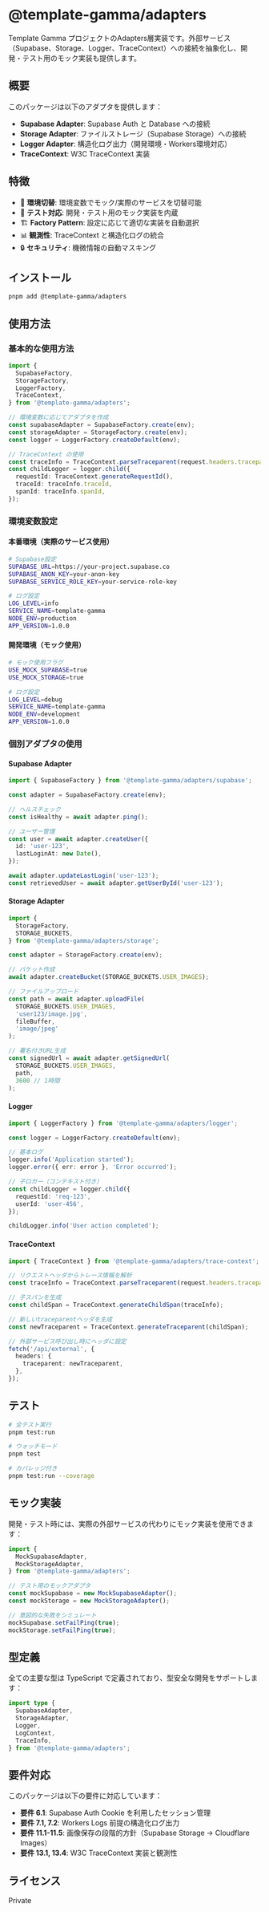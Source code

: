 # @template-gamma/adapters

Template Gamma プロジェクトのAdapters層実装です。外部サービス（Supabase、Storage、Logger、TraceContext）への接続を抽象化し、開発・テスト用のモック実装も提供します。

## 概要

このパッケージは以下のアダプタを提供します：

- **Supabase Adapter**: Supabase Auth と Database への接続
- **Storage Adapter**: ファイルストレージ（Supabase Storage）への接続
- **Logger Adapter**: 構造化ログ出力（開発環境・Workers環境対応）
- **TraceContext**: W3C TraceContext 実装

## 特徴

- 🔄 **環境切替**: 環境変数でモック/実際のサービスを切替可能
- 🧪 **テスト対応**: 開発・テスト用のモック実装を内蔵
- 🏗️ **Factory Pattern**: 設定に応じて適切な実装を自動選択
- 📊 **観測性**: TraceContext と構造化ログの統合
- 🔒 **セキュリティ**: 機微情報の自動マスキング

## インストール

```bash
pnpm add @template-gamma/adapters
```

## 使用方法

### 基本的な使用方法

```typescript
import {
  SupabaseFactory,
  StorageFactory,
  LoggerFactory,
  TraceContext,
} from '@template-gamma/adapters';

// 環境変数に応じてアダプタを作成
const supabaseAdapter = SupabaseFactory.create(env);
const storageAdapter = StorageFactory.create(env);
const logger = LoggerFactory.createDefault(env);

// TraceContext の使用
const traceInfo = TraceContext.parseTraceparent(request.headers.traceparent);
const childLogger = logger.child({
  requestId: TraceContext.generateRequestId(),
  traceId: traceInfo.traceId,
  spanId: traceInfo.spanId,
});
```

### 環境変数設定

#### 本番環境（実際のサービス使用）

```bash
# Supabase設定
SUPABASE_URL=https://your-project.supabase.co
SUPABASE_ANON_KEY=your-anon-key
SUPABASE_SERVICE_ROLE_KEY=your-service-role-key

# ログ設定
LOG_LEVEL=info
SERVICE_NAME=template-gamma
NODE_ENV=production
APP_VERSION=1.0.0
```

#### 開発環境（モック使用）

```bash
# モック使用フラグ
USE_MOCK_SUPABASE=true
USE_MOCK_STORAGE=true

# ログ設定
LOG_LEVEL=debug
SERVICE_NAME=template-gamma
NODE_ENV=development
APP_VERSION=1.0.0
```

### 個別アダプタの使用

#### Supabase Adapter

```typescript
import { SupabaseFactory } from '@template-gamma/adapters/supabase';

const adapter = SupabaseFactory.create(env);

// ヘルスチェック
const isHealthy = await adapter.ping();

// ユーザー管理
const user = await adapter.createUser({
  id: 'user-123',
  lastLoginAt: new Date(),
});

await adapter.updateLastLogin('user-123');
const retrievedUser = await adapter.getUserById('user-123');
```

#### Storage Adapter

```typescript
import {
  StorageFactory,
  STORAGE_BUCKETS,
} from '@template-gamma/adapters/storage';

const adapter = StorageFactory.create(env);

// バケット作成
await adapter.createBucket(STORAGE_BUCKETS.USER_IMAGES);

// ファイルアップロード
const path = await adapter.uploadFile(
  STORAGE_BUCKETS.USER_IMAGES,
  'user123/image.jpg',
  fileBuffer,
  'image/jpeg'
);

// 署名付きURL生成
const signedUrl = await adapter.getSignedUrl(
  STORAGE_BUCKETS.USER_IMAGES,
  path,
  3600 // 1時間
);
```

#### Logger

```typescript
import { LoggerFactory } from '@template-gamma/adapters/logger';

const logger = LoggerFactory.createDefault(env);

// 基本ログ
logger.info('Application started');
logger.error({ err: error }, 'Error occurred');

// 子ロガー（コンテキスト付き）
const childLogger = logger.child({
  requestId: 'req-123',
  userId: 'user-456',
});

childLogger.info('User action completed');
```

#### TraceContext

```typescript
import { TraceContext } from '@template-gamma/adapters/trace-context';

// リクエストヘッダからトレース情報を解析
const traceInfo = TraceContext.parseTraceparent(request.headers.traceparent);

// 子スパンを生成
const childSpan = TraceContext.generateChildSpan(traceInfo);

// 新しいtraceparentヘッダを生成
const newTraceparent = TraceContext.generateTraceparent(childSpan);

// 外部サービス呼び出し時にヘッダに設定
fetch('/api/external', {
  headers: {
    traceparent: newTraceparent,
  },
});
```

## テスト

```bash
# 全テスト実行
pnpm test:run

# ウォッチモード
pnpm test

# カバレッジ付き
pnpm test:run --coverage
```

## モック実装

開発・テスト時には、実際の外部サービスの代わりにモック実装を使用できます：

```typescript
import {
  MockSupabaseAdapter,
  MockStorageAdapter,
} from '@template-gamma/adapters';

// テスト用のモックアダプタ
const mockSupabase = new MockSupabaseAdapter();
const mockStorage = new MockStorageAdapter();

// 意図的な失敗をシミュレート
mockSupabase.setFailPing(true);
mockStorage.setFailPing(true);
```

## 型定義

全ての主要な型は TypeScript で定義されており、型安全な開発をサポートします：

```typescript
import type {
  SupabaseAdapter,
  StorageAdapter,
  Logger,
  LogContext,
  TraceInfo,
} from '@template-gamma/adapters';
```

## 要件対応

このパッケージは以下の要件に対応しています：

- **要件 6.1**: Supabase Auth Cookie を利用したセッション管理
- **要件 7.1, 7.2**: Workers Logs 前提の構造化ログ出力
- **要件 11.1-11.5**: 画像保存の段階的方針（Supabase Storage → Cloudflare Images）
- **要件 13.1, 13.4**: W3C TraceContext 実装と観測性

## ライセンス

Private

